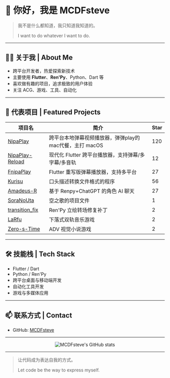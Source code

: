 # 👋 你好，我是 MCDFsteve

> 我不是什么都知道，我只知道我知道的。
> 
> I want to do whatever I want to do.

---

## 🧑‍💻 关于我 | About Me

- 跨平台开发者，热爱探索新技术
- 主要使用 **Flutter**、**Ren'Py**、Python、Dart 等
- 喜欢做有趣的项目，追求极致的用户体验
- 关注 ACG、游戏、工具、自动化

---

## 🚀 代表项目 | Featured Projects

| 项目名 | 简介 | Star |
| ------ | ------------------------------------------------------------ | ---- |
| [NipaPlay](https://github.com/MCDFsteve/NipaPlay) | 跨平台本地弹幕视频播放器，弹弹play的mac代餐，主打 macOS | 120 |
| [NipaPlay-Reload](https://github.com/MCDFsteve/NipaPlay-Reload) | 现代化 Flutter 跨平台播放器，支持弹幕/多字幕/多音轨 | 12 |
| [FnipaPlay](https://github.com/MCDFsteve/FnipaPlay) | Flutter 重写版弹幕播放器，支持多平台 | 27 |
| [Kurisu](https://github.com/MCDFsteve/Kurisu) | 口头描述转换文件格式的程序 | 56 |
| [Amadeus-R](https://github.com/MCDFsteve/Amadeus-R) | 基于 Renpy+ChatGPT 的角色 AI 聊天 | 27 |
| [SoraNoUta](https://github.com/MCDFsteve/SoraNoUta) | 空之歌的项目文件 | 1 |
| [transition_fix](https://github.com/MCDFsteve/transition_fix) | Ren'Py 立绘转场修复补丁 | 2 |
| [LaRfu](https://github.com/MCDFsteve/LaRfu) | 下落式双轨音乐游戏 | 2 |
| [Zero-s-Time](https://github.com/MCDFsteve/Zero-s-Time) | ADV 视觉小说游戏 | 2 |

---

## 🛠️ 技能栈 | Tech Stack

- Flutter / Dart
- Python / Ren'Py
- 跨平台桌面与移动端开发
- 自动化工具开发
- 游戏与多媒体应用

---

## 📫 联系方式 | Contact

- GitHub: [MCDFsteve](https://github.com/MCDFsteve)

---

<p align="center">
  <img src="https://github-readme-stats.vercel.app/api?username=MCDFsteve&show_icons=true&theme=tokyonight" alt="MCDFsteve's GitHub stats"/>
</p>

---

> 让代码成为表达自我的方式。
> 
> Let code be the way to express myself. 